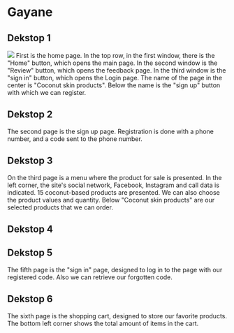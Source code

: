 # Gayane
## Dekstop 1
![](<https://github.com/htc4/Gayane/blob/main/images/Dekstop1.png>)
First is the home page. In the top row, in the first window, there is the "Home" button, which opens the main page. 
In the second window is the "Review" button, which opens the feedback page. In the third window is the "sign in" button, which opens the Login page.
The name of the page in the center is "Coconut skin products". Below the name is the "sign up" button with which we can register.

## Dekstop 2
The second page is the sign up page. 
Registration is done with a phone number,
and a code sent to the phone number.

## Dekstop 3

On the third page is a menu where the product for sale is presented. 
In the left corner, the site's social network, Facebook, Instagram and call data is indicated. 
15 coconut-based products are presented. We can also choose the product values and quantity.
Below "Coconut skin products" are our selected products that we can order.

## Dekstop 4


## Dekstop 5
The fifth page is the "sign in" page,
designed to log in to the page with our registered code. 
Also we can retrieve our forgotten code.

## Dekstop 6
The sixth page is the shopping cart, 
designed to store our favorite products. 
The bottom left corner shows the total amount of items in the cart.



